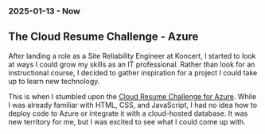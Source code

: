### 2025-01-13 - Now
## The Cloud Resume Challenge - Azure

After landing a role as a Site Reliability Engineer at Koncert, I started to look at ways I could grow my skills as an IT professional. Rather than look for an instructional course, I decided to gather inspiration for a project I could take up to learn new technology. 

This is when I stumbled upon the [Cloud Resume Challenge for Azure](https://cloudresumechallenge.dev/docs/the-challenge/azure/). While I was already familiar with HTML, CSS, and JavaScript, I had no idea how to deploy code to Azure or integrate it with a cloud-hosted database. It was new territory for me, but I was excited to see what I could come up with. 
